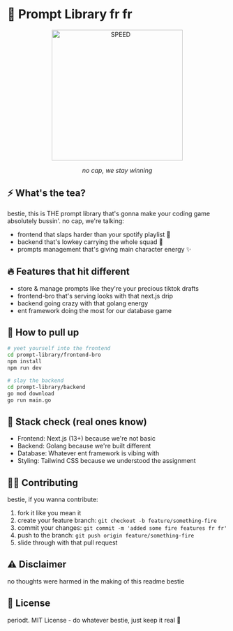 # 💅 Prompt Library fr fr

<div align="center">
  <img src="https://cdn.midjourney.com/8a2bcc68-a9f8-41e5-8a69-d32c2680944d/0_3.png" width="300" alt="SPEED">
  <p><i>no cap, we stay winning</i></p>
</div>

## ⚡️ What's the tea?

bestie, this is THE prompt library that's gonna make your coding game absolutely bussin'. no cap, we're talking:

- frontend that slaps harder than your spotify playlist 🎵
- backend that's lowkey carrying the whole squad 💪
- prompts management that's giving main character energy ✨

## 🔥 Features that hit different

- store & manage prompts like they're your precious tiktok drafts
- frontend-bro that's serving looks with that next.js drip
- backend going crazy with that golang energy
- ent framework doing the most for our database game

## 👀 How to pull up

```bash
# yeet yourself into the frontend
cd prompt-library/frontend-bro
npm install
npm run dev

# slay the backend
cd prompt-library/backend
go mod download
go run main.go
```

## 🌟 Stack check (real ones know)

- Frontend: Next.js (13+) because we're not basic
- Backend: Golang because we're built different
- Database: Whatever ent framework is vibing with
- Styling: Tailwind CSS because we understood the assignment

## 💁‍♀️ Contributing

bestie, if you wanna contribute:

1. fork it like you mean it
2. create your feature branch: `git checkout -b feature/something-fire`
3. commit your changes: `git commit -m 'added some fire features fr fr'`
4. push to the branch: `git push origin feature/something-fire`
5. slide through with that pull request

## ⚠️ Disclaimer

no thoughts were harmed in the making of this readme bestie

## 📝 License

periodt. MIT License - do whatever bestie, just keep it real 💅
